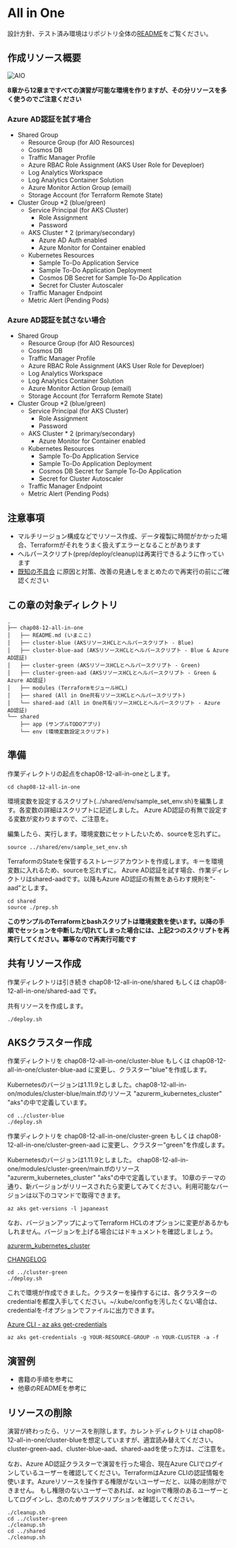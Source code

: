 # All in One

設計方針、テスト済み環境はリポジトリ全体の[README](https://github.com/ToruMakabe/Understanding-K8s)をご覧ください。

## 作成リソース概要

![AIO](https://github.com/ToruMakabe/Understanding-K8s/blob/master/pics/ch-aio.jpg?raw=true "AIO")

__8章から12章まですべての演習が可能な環境を作りますが、その分リソースを多く使うのでご注意ください__

### Azure AD認証を試す場合

* Shared Group
  * Resource Group (for AIO Resources)
  * Cosmos DB
  * Traffic Manager Profile
  * Azure RBAC Role Assignment (AKS User Role for Deveploer)
  * Log Analytics Workspace
  * Log Analytics Container Solution
  * Azure Monitor Action Group (email)
  * Storage Account (for Terraform Remote State)
* Cluster Group *2 (blue/green)
  * Service Principal (for AKS Cluster)
    * Role Assignment
    * Password
  * AKS Cluster * 2 (primary/secondary)
    * Azure AD Auth enabled
    * Azure Monitor for Container enabled
  * Kubernetes Resources
    * Sample To-Do Application Service
    * Sample To-Do Application Deployment
    * Cosmos DB Secret for Sample To-Do Application
    * Secret for Cluster Autoscaler
  * Traffic Manager Endpoint
  * Metric Alert (Pending Pods)

### Azure AD認証を試さない場合

* Shared Group
  * Resource Group (for AIO Resources)
  * Cosmos DB
  * Traffic Manager Profile
  * Azure RBAC Role Assignment (AKS User Role for Deveploer)
  * Log Analytics Workspace
  * Log Analytics Container Solution
  * Azure Monitor Action Group (email)
  * Storage Account (for Terraform Remote State)
* Cluster Group *2 (blue/green)
  * Service Principal (for AKS Cluster)
    * Role Assignment
    * Password
  * AKS Cluster * 2 (primary/secondary)
    * Azure Monitor for Container enabled
  * Kubernetes Resources
    * Sample To-Do Application Service
    * Sample To-Do Application Deployment
    * Cosmos DB Secret for Sample To-Do Application
    * Secret for Cluster Autoscaler
  * Traffic Manager Endpoint
  * Metric Alert (Pending Pods)

## 注意事項

* マルチリージョン構成などでリソース作成、データ複製に時間がかかった場合、Terraformがそれをうまく扱えずエラーとなることがあります
* ヘルパースクリプト(prep/deploy/cleanup)は再実行できるように作っています
* [既知の不具合][link_known_issue] に原因と対策、改善の見通しをまとめたので再実行の前にご確認ください

[link_known_issue]: https://github.com/ToruMakabe/Understanding-K8s/blob/master/README.md#known_issue

## この章の対象ディレクトリ

```
.
├── chap08-12-all-in-one
│   ├── README.md (いまここ)
│   ├── cluster-blue (AKSリソースHCLとヘルパースクリプト - Blue)
│   ├── cluster-blue-aad (AKSリソースHCLとヘルパースクリプト - Blue & Azure AD認証)
│   ├── cluster-green (AKSリソースHCLとヘルパースクリプト - Green)
│   ├── cluster-green-aad (AKSリソースHCLとヘルパースクリプト - Green & Azure AD認証)
│   ├── modules (TerraformモジュールHCL)
│   ├── shared (All in One共有リソースHCLとヘルパースクリプト)
│   └── shared-aad (All in One共有リソースHCLとヘルパースクリプト - Azure AD認証)
└── shared
    ├── app (サンプルTODOアプリ)
    └── env (環境変数設定スクリプト)
```

## 準備

作業ディレクトリの起点をchap08-12-all-in-oneとします。

```
cd chap08-12-all-in-one
```

環境変数を設定するスクリプト(../shared/env/sample_set_env.sh)を編集します。各変数の詳細はスクリプトに記述しました。
Azure AD認証の有無で設定する変数が変わりますので、ご注意を。

編集したら、実行します。環境変数にセットしたいため、sourceを忘れずに。

```
source ../shared/env/sample_set_env.sh
```

TerraformのStateを保管するストレージアカウントを作成します。キーを環境変数に入れるため、sourceを忘れずに。
Azure AD認証を試す場合、作業ディレクトリはshared-aadです。以降もAzure AD認証の有無をあらわす規則を"-aad"とします。

```
cd shared
source ./prep.sh
```

__このサンプルのTerraformとbashスクリプトは環境変数を使います。以降の手順でセッションを中断した/切れてしまった場合には、上記2つのスクリプトを再実行してください。冪等なので再実行可能です__

## 共有リソース作成

作業ディレクトリは引き続き chap08-12-all-in-one/shared もしくは chap08-12-all-in-one/shared-aad です。

共有リソースを作成します。

```
./deploy.sh
```

## AKSクラスター作成 

作業ディレクトリを chap08-12-all-in-one/cluster-blue もしくは chap08-12-all-in-one/cluster-blue-aad に変更し、クラスター"blue"を作成します。

Kubernetesのバージョンは1.11.9としました。chap08-12-all-in-on/modules/cluster-blue/main.tfのリソース "azurerm_kubernetes_cluster" "aks"の中で定義しています。

```
cd ../cluster-blue
./deploy.sh
```

作業ディレクトリを chap08-12-all-in-one/cluster-green もしくは chap08-12-all-in-one/cluster-green-aad に変更し、クラスター"green"を作成します。

Kubernetesのバージョンは1.11.9としました。 chap08-12-all-in-one/modules/cluster-green/main.tfのリソース "azurerm_kubernetes_cluster" "aks"の中で定義しています。
10章のテーマの通り、新バージョンがリリースされたら変更してみてください。利用可能なバージョンは以下のコマンドで取得できます。


```
az aks get-versions -l japaneast
```

なお、バージョンアップによってTerraform HCLのオプションに変更があるかもしれません。バージョンを上げる場合にはドキュメントを確認しましょう。

[azurerm_kubernetes_cluster](https://www.terraform.io/docs/providers/azurerm/r/kubernetes_cluster.html)

[CHANGELOG](https://github.com/terraform-providers/terraform-provider-azurerm/blob/master/CHANGELOG.md)

```
cd ../cluster-green
./deploy.sh
```

これで環境が作成できました。クラスターを操作するには、各クラスターのcredentialを都度入手してください。~/.kube/configを汚したくない場合は、credentialを-fオプションでファイルに出力できます。

[Azure CLI - az aks get-credentials](https://docs.microsoft.com/en-us/cli/azure/aks?view=azure-cli-latest#az-aks-get-credentials)

```
az aks get-credentials -g YOUR-RESOURCE-GROUP -n YOUR-CLUSTER -a -f
```

## 演習例

* 書籍の手順を参考に
* 他章のREADMEを参考に

## リソースの削除

演習が終わったら、リソースを削除します。カレントディレクトリは chap08-12-all-in-one/cluster-blueを想定していますが、適宜読み替えてください。
cluster-green-aad、cluster-blue-aad、shared-aadを使った方は、ご注意を。

なお、Azure AD認証クラスターで演習を行った場合、現在Azure CLIでログインしているユーザーを確認してください。TerraformはAzure CLIの認証情報を使います。Azureリソースを操作する権限がないユーザーだと、以降の削除ができません。
もし権限のないユーザーであれば、az loginで権限のあるユーザーとしてログインし、念のためサブスクリプションを確認してください。

```
./cleanup.sh
cd ../cluster-green
./cleanup.sh
cd ../shared
./cleanup.sh
```